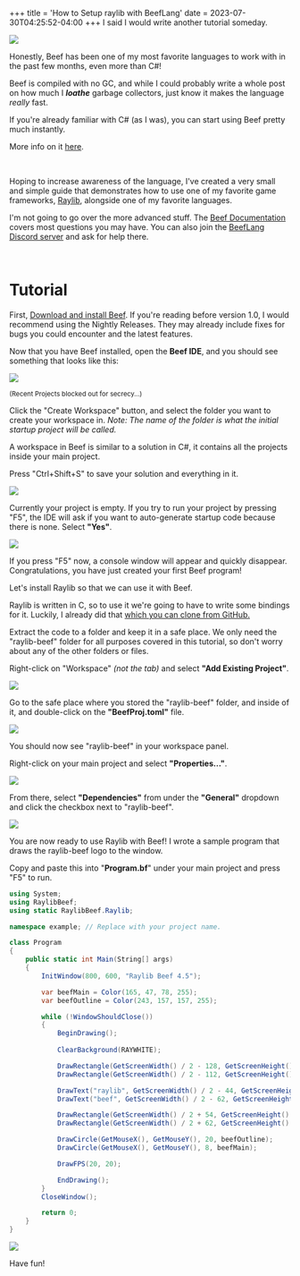 +++
title = 'How to Setup raylib with BeefLang'
date = 2023-07-30T04:25:52-04:00
+++
I said I would write another tutorial someday.

<a href="https://twitter.com/CFWhitehead/status/1313831781750112257">

![](/assets/Images/bloggeneral/raylib-with-beef/cftweet.png)

</a>

Honestly, Beef has been one of my most favorite languages to work with in the past few months, even more than C#!

Beef is compiled with no GC, and while I could probably write a whole post on how much I ***loathe*** garbage collectors, just know it makes the language *really* fast.

If you're already familiar with C# (as I was), you can start using Beef pretty much instantly.

More info on it <a href="https://www.beeflang.org/docs/foreward/">here</a>.

<br>

Hoping to increase awareness of the language, I've created a very small and simple guide that demonstrates how to use one of my favorite game frameworks, <a href="https://www.github.com/raysan5/raylib">Raylib</a>, alongside one of my favorite languages.

I'm not going to go over the more advanced stuff. The <a href="https://www.beeflang.org/docs/">Beef Documentation</a> covers most questions you may have.
You can also join the <a href="https://discord.gg/rnsc9YP">BeefLang Discord server</a> and ask for help there.

<br>

# Tutorial

First, <a href="https://www.beeflang.org/#nightly">Download and install Beef</a>. If you're reading before version 1.0, I would recommend using the Nightly Releases. They may already include fixes for bugs you could encounter and the latest features.

Now that you have Beef installed, open the **Beef IDE**, and you should see something that looks like this:

![](/assets/Images/bloggeneral/raylib-with-beef/firsttimestartup.png)


<small>(Recent Projects blocked out for secrecy...)</small>

Click the "Create Workspace" button, and select the folder you want to create your workspace in.
*Note: The name of the folder is what the initial startup project will be called.*

A workspace in Beef is similar to a solution in C#, it contains all the projects inside your main project.

Press "Ctrl+Shift+S" to save your solution and everything in it.

![](/assets/Images/bloggeneral/raylib-with-beef/createdproject.png)

Currently your project is empty. If you try to run your project by pressing "F5", the IDE will ask if you want to auto-generate startup code because there is none. Select **"Yes"**.

![](/assets/Images/bloggeneral/raylib-with-beef/startupcodegen.png)

If you press "F5" now, a console window will appear and quickly disappear. Congratulations, you have just created your first Beef program!

Let's install Raylib so that we can use it with Beef.

Raylib is written in C, so to use it we're going to have to write some bindings for it. Luckily, I already did that <a href="https://github.com/Starpelly/raylib-beef">which you can clone from GitHub.</a>

Extract the code to a folder and keep it in a safe place.
We only need the "raylib-beef" folder for all purposes covered in this tutorial, so don't worry about any of the other folders or files.

Right-click on "Workspace" *(not the tab)* and select **"Add Existing Project"**.

![](/assets/Images/bloggeneral/raylib-with-beef/addexisting.png)

Go to the safe place where you stored the "raylib-beef" folder, and inside of it, and double-click on the **"BeefProj.toml"** file.

![](/assets/Images/bloggeneral/raylib-with-beef/importproject.png)

You should now see "raylib-beef" in your workspace panel.

Right-click on your main project and select **"Properties..."**.

![](/assets/Images/bloggeneral/raylib-with-beef/properties.png)

From there, select **"Dependencies"** from under the **"General"** dropdown and click the checkbox next to "raylib-beef".

![](/assets/Images/bloggeneral/raylib-with-beef/dependency.png)

You are now ready to use Raylib with Beef! I wrote a sample program that draws the raylib-beef logo to the window.

Copy and paste this into "**Program.bf**" under your main project and press "F5" to run.

```cs
using System;
using RaylibBeef;
using static RaylibBeef.Raylib;

namespace example; // Replace with your project name.

class Program
{
	public static int Main(String[] args)
	{
		InitWindow(800, 600, "Raylib Beef 4.5");

		var beefMain = Color(165, 47, 78, 255);
		var beefOutline = Color(243, 157, 157, 255);

		while (!WindowShouldClose())
		{
			BeginDrawing();
			
			ClearBackground(RAYWHITE);

			DrawRectangle(GetScreenWidth() / 2 - 128, GetScreenHeight() / 2 - 128, 256, 256, beefOutline);
			DrawRectangle(GetScreenWidth() / 2 - 112, GetScreenHeight() / 2 - 112, 224, 224, beefMain);

			DrawText("raylib", GetScreenWidth() / 2 - 44, GetScreenHeight() / 2, 50, beefOutline);
			DrawText("beef", GetScreenWidth() / 2 - 62, GetScreenHeight() / 2 + 46, 50, beefOutline);

			DrawRectangle(GetScreenWidth() / 2 + 54, GetScreenHeight() / 2 + 54, 42, 42, beefOutline);
			DrawRectangle(GetScreenWidth() / 2 + 62, GetScreenHeight() / 2 + 62, 26, 26, RAYWHITE);

			DrawCircle(GetMouseX(), GetMouseY(), 20, beefOutline);
			DrawCircle(GetMouseX(), GetMouseY(), 8, beefMain);

			DrawFPS(20, 20);

			EndDrawing();
		}
		CloseWindow();

		return 0;
	}
}
```

![](/assets/Images/bloggeneral/raylib-with-beef/done.png)

Have fun!